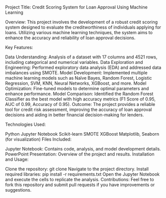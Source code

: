 Project Title: Credit Scoring System for Loan Approval Using Machine Learning

Overview:
This project involves the development of a robust credit scoring system designed to evaluate the creditworthiness of individuals applying for loans. Utilizing various machine learning techniques, the system aims to enhance the accuracy and reliability of loan approval decisions.

Key Features:

Data Understanding: Analysis of a dataset with 17 columns and 4521 rows, including categorical and numerical variables.
Data Exploration and Engineering: Performed exploratory data analysis (EDA) and addressed data imbalances using SMOTE.
Model Development: Implemented multiple machine learning models such as Naïve Bayes, Random Forest, Logistic Regression, SVM, KNN, Neural Networks, XGBoost, and more.
Model Optimization: Fine-tuned models to determine optimal parameters and enhance performance.
Model Comparison: Identified the Random Forest Classifier as the best model with high accuracy metrics (F1 Score of 0.95, AUC of 0.99, Accuracy of 0.95).
Outcome:
The project provides a reliable tool for credit risk assessment, improving the accuracy of loan approval decisions and aiding in better financial decision-making for lenders.

Technologies Used:

Python
Jupyter Notebook
Scikit-learn
SMOTE
XGBoost
Matplotlib, Seaborn (for visualization)
Files Included:

Jupyter Notebook: Contains code, analysis, and model development details.
PowerPoint Presentation: Overview of the project and results.
Installation and Usage:

Clone the repository: git clone <repository-url>
Navigate to the project directory.
Install required libraries: pip install -r requirements.txt
Open the Jupyter Notebook and execute the cells to replicate the analysis.
Contributions:
Feel free to fork this repository and submit pull requests if you have improvements or suggestions.
